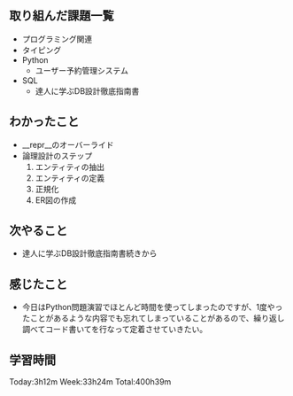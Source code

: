 ## 取り組んだ課題一覧
- プログラミング関連
- タイピング
- Python
    - ユーザー予約管理システム
- SQL
    - 達人に学ぶDB設計徹底指南書
## わかったこと
- __repr__のオーバーライド
- 論理設計のステップ
    1. エンティティの抽出
    2. エンティティの定義
    3. 正規化
    4. ER図の作成
## 次やること
- 達人に学ぶDB設計徹底指南書続きから
## 感じたこと
- 今日はPython問題演習でほとんど時間を使ってしまったのですが、1度やったことがあるような内容でも忘れてしまっていることがあるので、繰り返し調べてコード書いてを行なって定着させていきたい。
## 学習時間
Today:3h12m Week:33h24m Total:400h39m